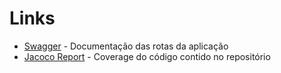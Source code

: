 # Links
* [Swagger](swagger/) - Documentação das rotas da aplicação
* [Jacoco Report](jacoco/) - Coverage do código contido no repositório
